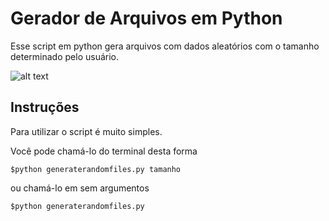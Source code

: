 # Gerador de Arquivos em Python

Esse script em python gera arquivos com dados aleatórios com o tamanho determinado pelo usuário.

![alt text](https://i.imgur.com/Bber86L.jpg)

## Instruções
Para utilizar o script é muito simples.

Você pode chamá-lo do terminal desta forma

`$python generaterandomfiles.py tamanho`

ou chamá-lo em sem argumentos

`$python generaterandomfiles.py`
